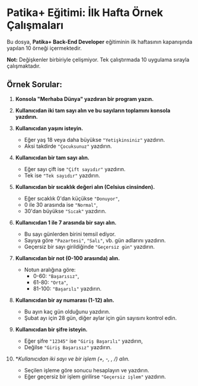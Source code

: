 # Patika+ Eğitimi: İlk Hafta Örnek Çalışmaları

Bu dosya, **Patika+ Back-End Developer** eğitiminin ilk haftasının kapanışında yapılan 10 örneği içermektedir.

**Not:** Değişkenler birbiriyle çelişmiyor. Tek çalıştırmada 10 uygulama sırayla çalışmaktadır.

## Örnek Sorular:

1. **Konsola "Merhaba Dünya" yazdıran bir program yazın.**

2. **Kullanıcıdan iki tam sayı alın ve bu sayıların toplamını konsola yazdırın.**

3. **Kullanıcıdan yaşını isteyin.**
   - Eğer yaş 18 veya daha büyükse `"Yetişkinsiniz"` yazdırın.
   - Aksi takdirde `"Çocuksunuz"` yazdırın.

4. **Kullanıcıdan bir tam sayı alın.**
   - Eğer sayı çift ise `"Çift sayıdır"` yazdırın.
   - Tek ise `"Tek sayıdır"` yazdırın.

5. **Kullanıcıdan bir sıcaklık değeri alın (Celsius cinsinden).**
   - Eğer sıcaklık 0'dan küçükse `"Donuyor"`, 
   - 0 ile 30 arasında ise `"Normal"`, 
   - 30'dan büyükse `"Sıcak"` yazdırın.

6. **Kullanıcıdan 1 ile 7 arasında bir sayı alın.**
   - Bu sayı günlerden birini temsil ediyor. 
   - Sayıya göre `"Pazartesi"`, `"Salı"`, vb. gün adlarını yazdırın.
   - Geçersiz bir sayı girildiğinde `"Geçersiz gün"` yazdırın.

7. **Kullanıcıdan bir not (0-100 arasında) alın.**
   - Notun aralığına göre:
     - 0-60: `"Başarısız"`,
     - 61-80: `"Orta"`,
     - 81-100: `"Başarılı"` yazdırın.

8. **Kullanıcıdan bir ay numarası (1-12) alın.**
   - Bu ayın kaç gün olduğunu yazdırın.
   - Şubat ayı için 28 gün, diğer aylar için gün sayısını kontrol edin.

9. **Kullanıcıdan bir şifre isteyin.**
   - Eğer şifre `"12345"` ise `"Giriş Başarılı"` yazdırın, 
   - Değilse `"Giriş Başarısız"` yazdırın.

10. **Kullanıcıdan iki sayı ve bir işlem (+, -, *, /) alın.**
    - Seçilen işleme göre sonucu hesaplayın ve yazdırın.
    - Eğer geçersiz bir işlem girilirse `"Geçersiz işlem"` yazdırın.
